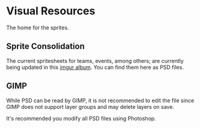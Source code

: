 # Visual Resources 

The home for the sprites.

## Sprite Consolidation

The current spritesheets for teams, events, among others; are currently being updated in this [imgur album][teams]. You can find them here as PSD files.

## GIMP

While PSD can be read by GIMP, it is not recommended to edit the file since GIMP does not support layer groups and may delete layers on save.

It's recommended you modify all PSD files using Photoshop.

  [teams]: http://imgur.com/a/vjAmy